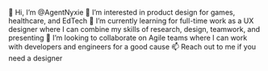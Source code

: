 👋 Hi, I’m @AgentNyxie
👀 I’m interested in product design for games, healthcare, and EdTech
🌱 I’m currently learning for full-time work as a UX designer where I can combine my skills of research, design, teamwork, and presenting
💞️ I’m looking to collaborate on Agile teams where I can work with developers and engineers for a good cause
📫 Reach out to me if you need a designer
